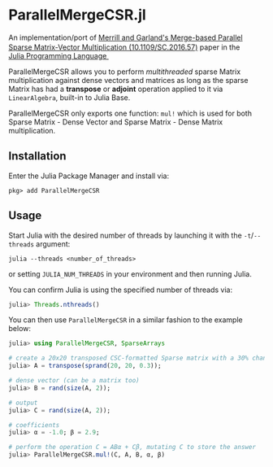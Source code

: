 # ParallelMergeCSR.jl

<p>
An implementation/port of <a href="ttps://rd.yyrcd.com/CUDA/2022-03-14-Merge-based%20Parallel%20Sparse%20Matrix-Vector%20Multiplication.pdf">Merrill and Garland's Merge-based Parallel Sparse Matrix-Vector Multiplication (10.1109/SC.2016.57)</a> paper in 
the &nbsp;
    <a href="https://julialang.org">
        <img src="https://raw.githubusercontent.com/JuliaLang/julia-logo-graphics/master/images/julia.ico" width="16em">
        Julia Programming Language
    </a>
    &nbsp;
</p>

ParallelMergeCSR allows you to perform *multithreaded* sparse Matrix multiplication against dense vectors and matrices as long as the sparse Matrix has had a **transpose** or **adjoint** operation applied to it via `LinearAlgebra`, built-in to Julia Base.

ParallelMergeCSR only exports one function: `mul!` which is used for both Sparse Matrix - Dense Vector and Sparse Matrix - Dense Matrix multiplication.

## Installation

Enter the Julia Package Manager and install via:

```
pkg> add ParallelMergeCSR
```

## Usage

Start Julia with the desired number of threads by launching it with the `-t`/`--threads` argument:
```
julia --threads <number_of_threads>
```
or setting `JULIA_NUM_THREADS` in your environment and then running Julia.

You can confirm Julia is using the specified number of threads via:

```julia
julia> Threads.nthreads()
```

You can then use `ParallelMergeCSR` in a similar fashion to the example below:

```julia
julia> using ParallelMergeCSR, SparseArrays

# create a 20x20 transposed CSC-formatted Sparse matrix with a 30% chance of values appearing
julia> A = transpose(sprand(20, 20, 0.3));

# dense vector (can be a matrix too)
julia> B = rand(size(A, 2));

# output
julia> C = rand(size(A, 2));

# coefficients
julia> α = -1.0; β = 2.9;

# perform the operation C = ABα + Cβ, mutating C to store the answer
julia> ParallelMergeCSR.mul!(C, A, B, α, β)
```
